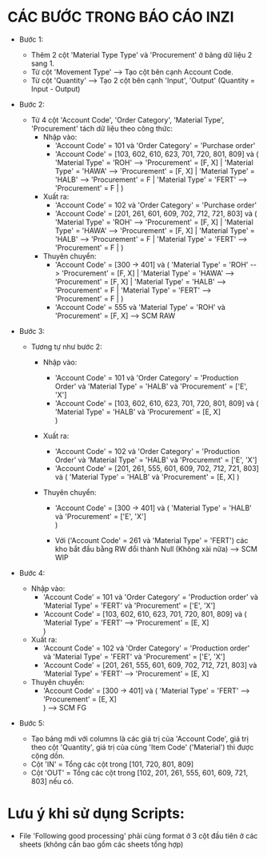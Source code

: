 # CÁC BƯỚC TRONG BÁO CÁO INZI

- Bước 1:

  - Thêm 2 cột 'Material Type Type' và 'Procurement' ở bảng dữ liệu 2 sang 1.
  - Từ cột 'Movement Type' --> Tạo cột bên cạnh Account Code.
  - Từ cột 'Quantity' --> Tạo 2 cột bên cạnh 'Input', 'Output' (Quantity = Input - Output)

- Bước 2:

  - Từ 4 cột 'Account Code', 'Order Category', 'Material Type', 'Procurement' tách dữ liệu theo công thức:
    - Nhập vào:
      - 'Account Code' = 101 và 'Order Category' = 'Purchase order'
      - 'Account Code' = [103, 602, 610, 623, 701, 720, 801, 809] và (
        'Material Type' = 'ROH' --> 'Procurement' = [F, X] |
        'Material Type' = 'HAWA' --> 'Procurement' = [F, X] |
        'Material Type' = 'HALB' --> 'Procurement' = F |
        'Material Type' = 'FERT' --> 'Procurement' = F |
        )
    - Xuất ra:
      - 'Account Code' = 102 và 'Order Category' = 'Purchase order'
      - 'Account Code' = [201, 261, 601, 609, 702, 712, 721, 803] và (
        'Material Type' = 'ROH' --> 'Procurement' = [F, X] |
        'Material Type' = 'HAWA' --> 'Procurement' = [F, X] |
        'Material Type' = 'HALB' --> 'Procurement' = F |
        'Material Type' = 'FERT' --> 'Procurement' = F |
        )
    - Thuyên chuyển:
      - 'Account Code' = [300 -> 401] và (
        'Material Type' = 'ROH' --> 'Procurement' = [F, X] |
        'Material Type' = 'HAWA' --> 'Procurement' = [F, X] |
        'Material Type' = 'HALB' --> 'Procurement' = F |
        'Material Type' = 'FERT' --> 'Procurement' = F |
        )
      - 'Account Code' = 555 và 'Material Type' = 'ROH' và 'Procurement' = [F, X]
        --> SCM RAW

- Bước 3:

  - Tương tự như bước 2:

    - Nhập vào:
      - 'Account Code' = 101 và 'Order Category' = 'Production Order' và
        'Material Type' = 'HALB' và
        'Procurement' = ['E', 'X']
      - 'Account Code' = [103, 602, 610, 623, 701, 720, 801, 809] và (
        'Material Type' = 'HALB' và 'Procurement' = [E, X]  
        )
    - Xuất ra:
      - 'Account Code' = 102 và 'Order Category' = 'Production Order' và
        'Material Type' = 'HALB' và 'Procuremnt' = ['E', 'X']
      - 'Account Code' = [201, 261, 555, 601, 609, 702, 712, 721, 803] và (
        'Material Type' = 'HALB' và 'Procurement' = [E, X]
        )
    - Thuyên chuyển:

      - 'Account Code' = [300 -> 401] và (
        'Material Type' = 'HALB' và 'Procurement' = ['E', 'X']  
        )

      - Với ('Account Code' = 261 và 'Material Type' = 'FERT') các kho bắt đầu bằng RW đổi thành Null (Không xài nữa)
        --> SCM WIP

- Bước 4:
  - Nhập vào:
    - 'Account Code' = 101 và
      'Order Category' = 'Production order' và
      'Material Type' = 'FERT' và
      'Procurement' = ['E', 'X']
    - 'Account Code' = [103, 602, 610, 623, 701, 720, 801, 809] và (
      'Material Type' = 'FERT' --> 'Procurement' = [E, X]  
       )
  - Xuất ra:
    - 'Account Code' = 102 và
      'Order Category' = 'Production order' và
      'Material Type' = 'FERT' và
      'Procurement' = ['E', 'X']
    - 'Account Code' = [201, 261, 555, 601, 609, 702, 712, 721, 803] và
      'Material Type' = 'FERT' --> 'Procurement' = [E, X]
  - Thuyên chuyển:
    - 'Account Code' = [300 -> 401] và (
      'Material Type' = 'FERT' --> 'Procurement' = [E, X]  
      )
      --> SCM FG
- Bước 5:
  - Tạo bảng mới với columns là các giá trị của 'Account Code', giá trị theo cột 'Quantity', giá trị của cùng 'Item Code' ('Material') thì được cộng dồn.
  - Cột 'IN' = Tổng các cột trong [101, 720, 801, 809]
  - Cột 'OUT' = Tổng các cột trong [102, 201, 261, 555, 601, 609, 721, 803] nếu có.

# Lưu ý khi sử dụng Scripts:

- File 'Following good processing' phải cùng format ở 3 cột đầu tiên ở các sheets (không cần bao gồm các sheets tổng hợp)
